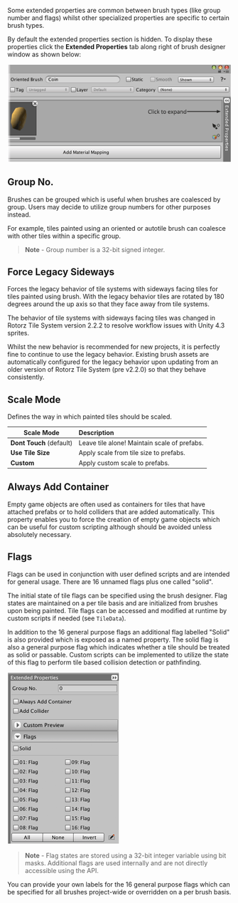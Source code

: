 Some extended properties are common between brush types (like group number and flags)
whilst other specialized properties are specific to certain brush types.

By default the extended properties section is hidden. To display these properties click
the **Extended Properties** tab along right of brush designer window as shown below:

![Expand extended properties in brush designer.](../img/brush/expand-properties.png)



## Group No.

Brushes can be grouped which is useful when brushes are coalesced by group. Users may
decide to utilize group numbers for other purposes instead.

For example, tiles painted using an oriented or autotile brush can coalesce with other
tiles within a specific group.

>
> **Note** - Group number is a 32-bit signed integer.
>



## Force Legacy Sideways

Forces the legacy behavior of tile systems with sideways facing tiles for tiles painted
using brush. With the legacy behavior tiles are rotated by 180 degrees around the up axis
so that they face away from tile systems.

The behavior of tile systems with sideways facing tiles was changed in Rotorz Tile System
version 2.2.2 to resolve workflow issues with Unity 4.3 sprites.

Whilst the new behavior is recommended for new projects, it is perfectly fine to continue
to use the legacy behavior. Existing brush assets are automatically configured for the
legacy behavior upon updating from an older version of Rotorz Tile System (pre v2.2.0) so
that they behave consistently.



## Scale Mode

Defines the way in which painted tiles should be scaled.


| Scale Mode                | Description                                   |
|---------------------------|:----------------------------------------------|
| **Dont Touch** (default)  | Leave tile alone! Maintain scale of prefabs.  |
| **Use Tile Size**         | Apply scale from tile size to prefabs.        |
| **Custom**                | Apply custom scale to prefabs.                |



## Always Add Container

Empty game objects are often used as containers for tiles that have attached prefabs or to
hold colliders that are added automatically. This property enables you to force the
creation of empty game objects which can be useful for custom scripting although should be
avoided unless absolutely necessary.



## Flags

Flags can be used in conjunction with user defined scripts and are intended for general
usage. There are 16 unnamed flags plus one called "solid".

The initial state of tile flags can be specified using the brush designer. Flag states are
maintained on a per tile basis and are initialized from brushes upon being painted. Tile
flags can be accessed and modified at runtime by custom scripts if needed (see `TileData`).

In addition to the 16 general purpose flags an additional flag labelled "Solid" is also
provided which is exposed as a named property. The solid flag is also a general purpose
flag which indicates whether a tile should be treated as solid or passable. Custom scripts
can be implemented to utilize the state of this flag to perform tile based collision
detection or pathfinding.

![Flag properties in brush designer.](../img/brush/extended-properties-flags.png)

>
> **Note** - Flag states are stored using a 32-bit integer variable using bit masks.
> Additional flags are used internally and are not directly accessible using the API.
>

You can provide your own labels for the 16 general purpose flags which can be specified
for all brushes project-wide or overridden on a per brush basis.
